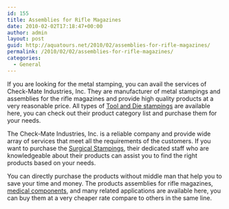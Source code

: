 ```yaml
---
id: 155
title: Assemblies for Rifle Magazines
date: 2010-02-02T17:18:47+00:00
author: admin
layout: post
guid: http://aquatours.net/2010/02/assemblies-for-rifle-magazines/
permalink: /2010/02/02/assemblies-for-rifle-magazines/
categories:
  - General
---
```

If you are looking for the metal stamping, you can avail the services of Check-Mate Industries, Inc. They are manufacturer of metal stampings and assemblies for the rifle magazines and provide high quality products at a very reasonable price. All types of [Tool and Die stampings](http://www.checkmateindustries.com/assemblies.htm) are available here, you can check out their product category list and purchase them for your needs.

The Check-Mate Industries, Inc. is a reliable company and provide wide array of services that meet all the requirements of the customers. If you want to purchase the [Surgical Stampings](http://www.checkmateindustries.com/assemblies.htm), their dedicated staff who are knowledgeable about their products can assist you to find the right products based on your needs.

You can directly purchase the products without middle man that help you to save your time and money. The products assemblies for rifle magazines, [medical components](http://www.checkmateindustries.com/assemblies.htm), and many related applications are available here, you can buy them at a very cheaper rate compare to others in the same line.